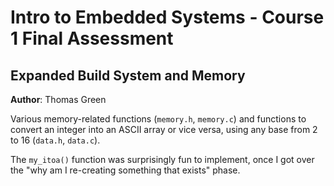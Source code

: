 # Intro to Embedded Systems - Course 1 Final Assessment

## Expanded Build System and Memory

**Author**: Thomas Green

Various memory-related functions (`memory.h`, `memory.c`) and functions to convert an integer into an ASCII array or vice versa, using any base from 2 to 16 (`data.h`, `data.c`).

The `my_itoa()` function was surprisingly fun to implement, once I got over the "why am I re-creating something that exists" phase.